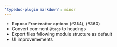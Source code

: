 ```yaml
---
'typedoc-plugin-markdown': minor
---
```


- Expose Frontmatter options (#384), (#360)
- Convert comment `@tags` to headings
- Export files following module structure as default
- UI improvemements
